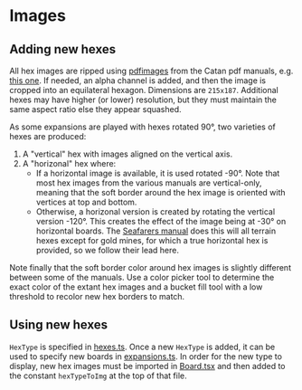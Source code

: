 # Images

## Adding new hexes

All hex images are ripped using
[pdfimages](https://linux.die.net/man/1/pdfimages) from the Catan pdf manuals,
e.g. [this
one](https://www.catan.com/sites/prod/files/2021-06/catan_base_rules_2020_200707.pdf).
If needed, an alpha channel is added, and then the image is cropped into an
equilateral hexagon. Dimensions are `215x187`. Additional hexes may have higher
(or lower) resolution, but they must maintain the same aspect ratio else they
appear squashed.

As some expansions are played with hexes rotated 90°, two varieties of hexes are produced:

1. A "vertical" hex with images aligned on the vertical axis.
2. A "horizonal" hex where:
   - If a horizontal image is available, it is used rotated -90°. Note that most
     hex images from the various manuals are vertical-only, meaning that the soft
     border around the hex image is oriented with vertices at top and bottom.
   - Otherwise, a horizonal version is created by rotating the vertical version
     -120°. This creates the effect of the image being at -30° on horizontal
     boards. The [Seafarers
     manual](https://www.catan.com/sites/prod/files/2021-06/catan-seafarers_2021_rule_book_201201.pdf)
     does this will all terrain hexes except for gold mines, for which a true
     horizontal hex is provided, so we follow their lead here.

Note finally that the soft border color around hex images is slightly different
between some of the manuals. Use a color picker tool to determine the exact
color of the extant hex images and a bucket fill tool with a low threshold to
recolor new hex borders to match.

## Using new hexes

`HexType` is specified in [hexes.ts](../types/hexes.ts). Once a new `HexType` is
added, it can be used to specify new boards in
[expansions.ts](../data/expansions.ts). In order for the new type to display,
new hex images must be imported in [Board.tsx](../components/Board.tsx) and then
added to the constant `hexTypeToImg` at the top of that file.
